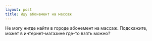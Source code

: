 ```yaml
---
layout: post 
title: Ищу абонемент на массаж 
--- 
```

Не могу нигде найти в городе абонемент на массаж. Подскажите, может в интернет-магазине где-то взять можно?